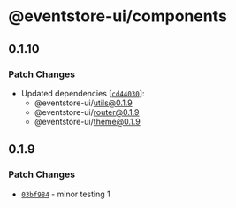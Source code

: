 # @eventstore-ui/components

## 0.1.10

### Patch Changes

-   Updated dependencies [[`cd44030`](https://github.com/EventStore/Design-System/commit/cd44030b8180350fdc97b6a2600ebe7d28a9c9b0)]:
    -   @eventstore-ui/utils@0.1.9
    -   @eventstore-ui/router@0.1.9
    -   @eventstore-ui/theme@0.1.9

## 0.1.9

### Patch Changes

-   [`03bf984`](https://github.com/EventStore/Design-System/commit/03bf9849fd9167dd46986b3a994938ded3ffb8e0) - minor testing 1
